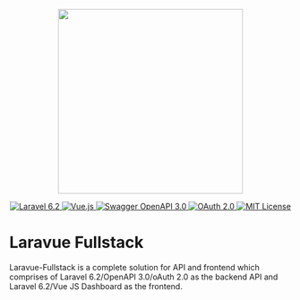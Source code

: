 <p align="center">    
    <img src="https://crtlemba.sirv.com/laravue/pinterest_profile_image.png" width="330" height="330" alt="" />
</p>

<p align="center">
    <a href="https://laravel.com/">
        <img src="https://img.shields.io/badge/laravel-6.2-red"/ alt="Laravel 6.2">
    </a>
    <a href="https://vuejs.org/">
        <img src="https://img.shields.io/badge/vue-2.6-green"/ alt="Vue.js">
    </a>
    <a href="https://swagger.io/">
        <img src="https://img.shields.io/badge/swagger-openAPI%203.0-brightgreen"/ alt="Swagger OpenAPI 3.0">
    </a>
    <a href="https://oauth.net/2/">
        <img src="https://img.shields.io/badge/OAuth-2.0-blue"/ alt="OAuth 2.0">
    </a>
    <a href="https://github.com/tuandm/laravue/blob/master/LICENSE">
        <img src="https://img.shields.io/badge/license-MIT-orange"/ alt="MIT License">
    </a>
</p>

# Laravue Fullstack

Laravue-Fullstack is a complete solution for API and frontend which comprises of Laravel 6.2/OpenAPI 3.0/oAuth 2.0 as the backend API and Laravel 6.2/Vue JS Dashboard as the frontend.

